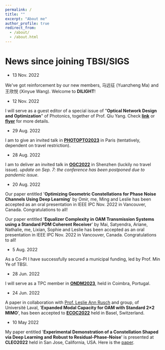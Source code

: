 ```yaml
---
permalink: /
title: ""
excerpt: "About me"
author_profile: true
redirect_from: 
  - /about/
  - /about.html
---
```

# News since joining TBSI/SIGS

- 13 Nov. 2022

We've got reinforcement by our new members, 马远征 (Yuanzheng Ma) and 王欣悦 (Xinyue Wang). Welcome to **DILIGHT**!

- 12 Nov. 2022

I will serve as a guest editor of a special issue of "**Optical Network Design and Optimization**" of Photonics, together of Prof. Qiu Yang. Check [**link**](https://www.mdpi.com/journal/photonics/special_issues/DN426N7VV4) or [**flyer**](https://mycuhk-my.sharepoint.com/:b:/g/personal/1155021186_link_cuhk_edu_hk/Ed446pRdXutNr3z1fpSylmUBKUmkSB8MV8cnwyd6tTbwfA?e=bf3UQN) for more details.


- 29 Aug. 2022

I am to give an invited talk in [**PHOTOPTO2023**](https://www.thescimeets.org/photopto2023/) in Paris (tentatively, dependent on travel restriction).

- 28 Aug. 2022

I am to deliver an invited talk in [**OGC2022**](http://www.ipsogc.org/) in Shenzhen (luckily no travel issue). *update on Sep. 7: the conference has been postponed due to pandemic issue*.

- 20 Aug. 2022

Our paper entitled '**Optimizing Geometric Constellations for Phase Noise Channels Using Deep Learning**' by Omir, me, Ming and Leslie has been accepted as an oral presentation in IEEE IPC Nov. 2022 in Vancouver, Canada. Congratulations to all!

Our paper entitled '**Equalizer Complexity in OAM Transmission Systems using a Standard PDM Coherent Receiver**' by Mai, Satyendra, Ariane, Nathalie, me, Lixian, Sophie and Leslie has been accepted as an oral presentation in IEEE IPC Nov. 2022 in Vancouver, Canada. Congratulations to all!

- 5 Aug. 2022

As a Co-PI I have successfully secured a municipal funding, led by Prof. Min Ye of TBSI. 

- 28 Jun. 2022

I will serve as a TPC member in **[ONDM2023](https://ondm2023.inescc.pt/)**, held in Coimbra, Portugal.

- 24 Jun. 2022

A paper in collaboration with [Prof. Leslie Ann Rusch](https://ocl.fsg.ulaval.ca/team/leslie-rusch) and group, of Universit&eacute; Laval, '**Expanded Modal Capacity for OAM with Standard 2×2 MIMO**', has been accepted to **[ECOC2022](https://www.ecoc2022.org/)** held in Basel, Switzerland.

- 10 May 2022

My paper entitled '**Experimental Demonstration of a Constellation Shaped via Deep Learning and Robust to Residual-Phase-Noise**' is presented at **CLEO2022** held in San Jose, California, USA. Here is the [paper](https://ocl.fsg.ulaval.ca/fileadmin/user_upload/CLEO2022_Leslie.pdf).







